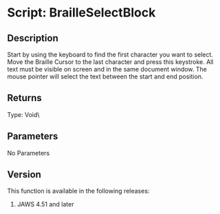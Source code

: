 # Script: BrailleSelectBlock

## Description

Start by using the keyboard to find the first character you want to
select. Move the Braille Cursor to the last character and press this
keystroke. All text must be visible on screen and in the same document
window. The mouse pointer will select the text between the start and end
position.

## Returns

Type: Void\

## Parameters

No Parameters

## Version

This function is available in the following releases:

1.  JAWS 4.51 and later
